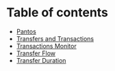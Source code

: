 # Table of contents

* [Pantos](README.md)
* [Transfers and Transactions](<README (1).md>)
* [Transactions Monitor](monitor.md)
* [Transfer Flow](transfer-flow.md)
* [Transfer Duration](transfer-duration.md)
